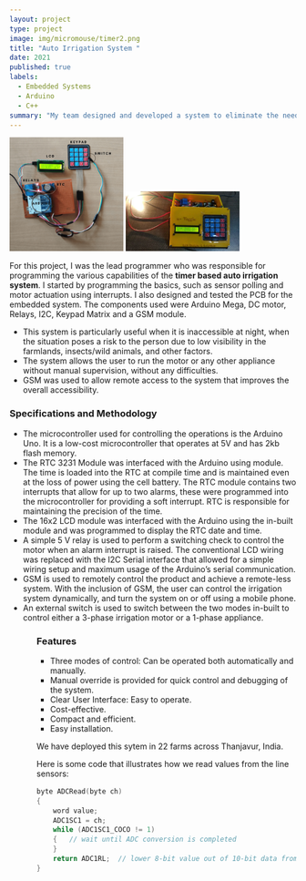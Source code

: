 ```yaml
---
layout: project
type: project
image: img/micromouse/timer2.png
title: "Auto Irrigation System "
date: 2021
published: true
labels:
  - Embedded Systems
  - Arduino
  - C++
summary: "My team designed and developed a system to eliminate the need to perform the redundant task of controlling the motor irrigation system.."
---
```


<div class="text-center p-4">
  <img width="200px" src="../img/micromouse/timer1.png" class="img-thumbnail" >
  <img width="200px" src="../img/micromouse/timer3.png" class="img-thumbnail" >
</div>

For this project, I was the lead programmer who was responsible for programming the various capabilities of the **timer based auto irrigation system**.  I started by programming the basics, such as sensor polling and motor actuation using interrupts. I also designed and tested the PCB for the embedded system. The components used were Arduino Mega, DC motor, Relays, I2C, Keypad Matrix and a GSM module.

- This system is particularly useful when it is inaccessible at night, when the situation poses a risk to the person due to low visibility in the farmlands, insects/wild animals, and other factors. 
- The system allows the user to run the motor or any other appliance without manual supervision, without any difficulties. 
- GSM was used to allow remote access to the system that improves the overall accessibility.

<h3>Specifications and Methodology</h3>
<ul>
<li> The microcontroller used for controlling the operations is the Arduino Uno. It is a low-cost microcontroller that operates at 5V and has 2kb flash memory. </li>
<li> The RTC 3231 Module was interfaced with the Arduino using <RTC3231.h> module. The time is loaded into the RTC at compile time and is maintained even at the loss of power using the cell battery. The RTC module contains two interrupts that allow for up to two alarms, these were programmed into the microcontroller for providing a soft interrupt. RTC is responsible for maintaining the precision of the time. </li>
<li> The 16x2 LCD module was interfaced with the Arduino using the <LCD.h> in-built module and was programmed to display the RTC date and time. </li>
<li> A simple 5 V relay is used to perform a switching check to control the motor when an alarm interrupt is raised. The conventional LCD wiring was replaced with the I2C Serial interface that allowed for a simple wiring setup and maximum usage of the Arduino’s serial communication. </li>
<li> GSM is used to remotely control the product and achieve a remote-less system. With the inclusion of GSM, the user can control the irrigation system dynamically, and turn the system on or off using a mobile phone. </li>
<li> An external switch is used to switch between the two modes in-built to control either a 3-phase irrigation motor or a 1-phase appliance. </li>
<ul>

<h3> Features </h3>
<ul>
<li> Three modes of control: Can be operated both automatically and manually. </li>
<li> Manual override is provided for quick control and debugging of the system. </li>
<li> Clear User Interface: Easy to operate. </li> 
<li> Cost-effective. </li>
<li> Compact and efficient. </li>
  <li> Easy installation. </li>

</ul>

We have deployed this sytem in 22 farms across Thanjavur, India.

Here is some code that illustrates how we read values from the line sensors:

```cpp
byte ADCRead(byte ch)
{
    word value;
    ADC1SC1 = ch;
    while (ADC1SC1_COCO != 1)
    {   // wait until ADC conversion is completed   
    }
    return ADC1RL;  // lower 8-bit value out of 10-bit data from the ADC
}
```
